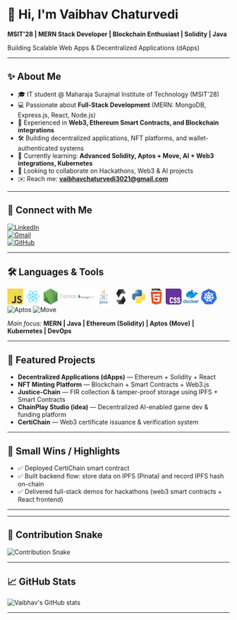 # 👋 Hi, I'm Vaibhav Chaturvedi

**MSIT'28 | MERN Stack Developer | Blockchain Enthusiast | Solidity | Java**

Building Scalable Web Apps & Decentralized Applications (dApps)

---

## ✨ About Me

- 🎓 IT student @ Maharaja Surajmal Institute of Technology (MSIT'28)  
- 💻 Passionate about **Full-Stack Development** (MERN: MongoDB, Express.js, React, Node.js)  
- 🔗 Experienced in **Web3, Ethereum Smart Contracts, and Blockchain integrations**  
- 🛠️ Building decentralized applications, NFT platforms, and wallet-authenticated systems  
- 🤖 Currently learning: **Advanced Solidity, Aptos + Move, AI + Web3 integrations, Kubernetes**  
- 🚀 Looking to collaborate on Hackathons, Web3 & AI projects  
- ✉️ Reach me: **vaibhavchaturvedi3021@gmail.com**  

---

## 🤝 Connect with Me

[![LinkedIn](https://img.shields.io/badge/LinkedIn-Profile-blue?logo=linkedin)](https://www.linkedin.com/in/vaibhav-chaturvedi-5772b0333)  
[![Gmail](https://img.shields.io/badge/Gmail-Email-red?logo=gmail)](mailto:vaibhavchaturvedi3021@gmail.com)  
[![GitHub](https://img.shields.io/badge/GitHub-@VaibhavChaturvedi03-gray?logo=github)](https://github.com/VaibhavChaturvedi03)  

---

## 🛠️ Languages & Tools

<p align="left">
  <img alt="JavaScript" src="https://raw.githubusercontent.com/github/explore/main/topics/javascript/javascript.png" width="36"/>
  <img alt="React" src="https://raw.githubusercontent.com/github/explore/main/topics/react/react.png" width="36"/>
  <img alt="Node.js" src="https://raw.githubusercontent.com/github/explore/main/topics/nodejs/nodejs.png" width="36"/>
  <img alt="Express.js" src="https://raw.githubusercontent.com/github/explore/main/topics/express/express.png" width="36"/>
  <img alt="MongoDB" src="https://raw.githubusercontent.com/github/explore/main/topics/mongodb/mongodb.png" width="36"/>
  <img alt="Java" src="https://raw.githubusercontent.com/github/explore/main/topics/java/java.png" width="36"/>
  <img alt="Solidity" src="https://raw.githubusercontent.com/github/explore/main/topics/solidity/solidity.png" width="36"/>
  <img alt="Python" src="https://raw.githubusercontent.com/github/explore/main/topics/python/python.png" width="36"/>
  <img alt="HTML5" src="https://raw.githubusercontent.com/github/explore/main/topics/html/html.png" width="36"/>
  <img alt="CSS3" src="https://raw.githubusercontent.com/github/explore/main/topics/css/css.png" width="36"/>
  <img alt="Docker" src="https://raw.githubusercontent.com/github/explore/main/topics/docker/docker.png" width="36"/>
  <img alt="Kubernetes" src="https://raw.githubusercontent.com/github/explore/main/topics/kubernetes/kubernetes.png" width="36"/>
  <img alt="Aptos" src="https://cryptologos.cc/logos/aptos-apt-logo.png" width="36"/>
  <img alt="Move" src="https://upload.wikimedia.org/wikipedia/commons/1/13/Move_logo.svg" width="36"/>
</p>

*Main focus:* **MERN | Java | Ethereum (Solidity) | Aptos (Move) | Kubernetes | DevOps**

---

## 🚀 Featured Projects

- **Decentralized Applications (dApps)** — Ethereum + Solidity + React  
- **NFT Minting Platform** — Blockchain + Smart Contracts + Web3.js  
- **Justice-Chain** — FIR collection & tamper-proof storage using IPFS + Smart Contracts  
- **ChainPlay Studio (idea)** — Decentralized AI-enabled game dev & funding platform  
- **CertiChain** — Web3 certificate issuance & verification system  

---

## 🧩 Small Wins / Highlights

- ✅ Deployed CertiChain smart contract  
- ✅ Built backend flow: store data on IPFS (Pinata) and record IPFS hash on-chain  
- ✅ Delivered full-stack demos for hackathons (web3 smart contracts + React frontend)  

---

---

## 🐍 Contribution Snake

![Contribution Snake](https://raw.githubusercontent.com/VaibhavChaturvedi03/VaibhavChaturvedi03/main/assets/snake.gif)

---

## 📈 GitHub Stats

![Vaibhav's GitHub stats](https://github-readme-stats.vercel.app/api?username=VaibhavChaturvedi03&show_icons=true&theme=dark)

---



